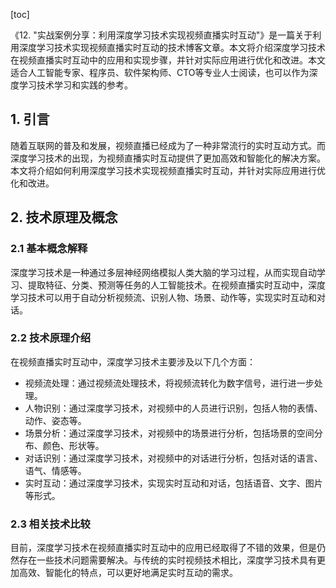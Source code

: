 
[toc]                    
                
                
《12. "实战案例分享：利用深度学习技术实现视频直播实时互动"》是一篇关于利用深度学习技术实现视频直播实时互动的技术博客文章。本文将介绍深度学习技术在视频直播实时互动中的应用和实现步骤，并针对实际应用进行优化和改进。本文适合人工智能专家、程序员、软件架构师、CTO等专业人士阅读，也可以作为深度学习技术学习和实践的参考。

## 1. 引言

随着互联网的普及和发展，视频直播已经成为了一种非常流行的实时互动方式。而深度学习技术的出现，为视频直播实时互动提供了更加高效和智能化的解决方案。本文将介绍如何利用深度学习技术实现视频直播实时互动，并针对实际应用进行优化和改进。

## 2. 技术原理及概念

### 2.1 基本概念解释

深度学习技术是一种通过多层神经网络模拟人类大脑的学习过程，从而实现自动学习、提取特征、分类、预测等任务的人工智能技术。在视频直播实时互动中，深度学习技术可以用于自动分析视频流、识别人物、场景、动作等，实现实时互动和对话。

### 2.2 技术原理介绍

在视频直播实时互动中，深度学习技术主要涉及以下几个方面：

* 视频流处理：通过视频流处理技术，将视频流转化为数字信号，进行进一步处理。
* 人物识别：通过深度学习技术，对视频中的人员进行识别，包括人物的表情、动作、姿态等。
* 场景分析：通过深度学习技术，对视频中的场景进行分析，包括场景的空间分布、颜色、形状等。
* 对话识别：通过深度学习技术，对视频中的对话进行分析，包括对话的语言、语气、情感等。
* 实时互动：通过深度学习技术，实现实时互动和对话，包括语音、文字、图片等形式。

### 2.3 相关技术比较

目前，深度学习技术在视频直播实时互动中的应用已经取得了不错的效果，但是仍然存在一些技术问题需要解决。与传统的实时视频技术相比，深度学习技术具有更加高效、智能化的特点，可以更好地满足实时互动的需求。

